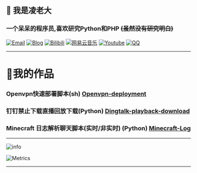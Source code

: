 ## 👋 我是凌老大
### 一个呆呆的程序员,喜欢研究Python和PHP ~~(虽然没有研究明白)~~
[![Email](https://img.shields.io/badge/Email-zhangzhixiang66233@outlook.com-0078D4?style=flat-square&logo=Microsoft%20Outlook)](mailto:zhangzhixiang66233@outlook.com)
[![Blog](https://img.shields.io/badge/Blog-iling.cool-0E83CD?style=flat-square&logo=Hexo)](https://iling.cool)
[![Bilibili](https://img.shields.io/badge/bilibili-linglaoda-00A1D6?style=flat-square&logo=Bilibili)](https://space.bilibili.com/488316288)
[![网易云音乐](https://img.shields.io/badge/网易云音乐-歌单-FA243C?style=flat-square&logo=Apple%20Music)](https://y.music.163.com/m/playlist?id=7505540822&userid=7860924628&creatorId=7860924628)
[![Youtube](https://img.shields.io/badge/Youtube-凌老大-FF0000?style=flat-square&logo=YouTube)](https://www.youtube.com/channel/UCaY1aw0KQ-p_KcKp201L5xA)
[![QQ](https://img.shields.io/badge/QQ-2733936350-ff69b4?style=flat-square&logo=Tencent%20QQ)](http://wpa.qq.com/msgrd?v=3&uin=2733936350&site=qq&menu=yes)
***
# 🎇我的作品
### Openvpn快速部署脚本(sh) [Openvpn-deployment](https://github.com/linglaoda/Openvpn-deployment)
### 钉钉禁止下载直播回放下载(Python) [Dingtalk-playback-download](https://github.com/linglaoda/Dingtalk-playback-download)
### Minecraft 日志解析聊天脚本(实时/非实时) (Python) [Minecraft-Log](https://github.com/linglaoda/Minecraft-Log)

***
![info](https://github-readme-stats.vercel.app/api?username=linglaoda&show_icons=true&count_private=true&hide=prs&theme=dark)

![Metrics](https://metrics.lecoq.io/linglaoda?template=classic&config.timezone=Asia%2FShanghai)
***
